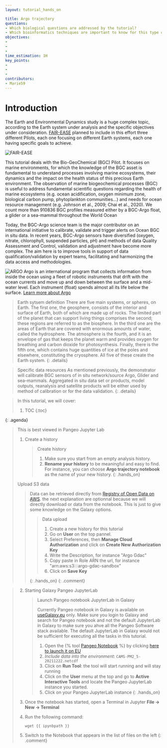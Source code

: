 ```yaml
---
layout: tutorial_hands_on

title: Argo trajectory
questions:
- Which biological questions are addressed by the tutorial?
- Which bioinformatics techniques are important to know for this type of data?
objectives:
- 
- 
- 
time_estimation: 1H
key_points:
- 
- 
- 
contributors:
- Marie59
---
```



# Introduction

The Earth and Environmental Dynamics study is a huge complex topic, according to the Earth system under analysis and the specific objectives under consideration. [FAIR-EASE](https://fairease.eu/) planned to include in this effort three different Pilots, each one focusing on different Earth systems, each one having specific goals to achieve.

![FAIR-EASE](../../images/biogeochemical/fair_ease_colour.png "Fair-Ease project logo")

This tutorial deals with the Bio-GeoChemical (BGC) Pilot. It focuses on marine environments, for which the knowledge of the BGC asset is fundamental to understand processes involving marine ecosystems, their dynamics and the impact on the health status of this precious Earth environment.
The observation of marine biogeochemical processes (BGC) is useful to address fundamental scientific questions regarding the health of marine ecosystems (e.g. ocean acidification, oxygen minimum zone, biological carbon pump, phytoplankton communities...) and needs for ocean resource management (e.g. Johnson et al., 2009; Chai et al., 2020). We count more than 910836 BGC profiles measured either by a BGC-Argo float, a glider or a sea-mammal throughout the World Ocean

Today, the BGC-Argo science team is the major contributor on an international initiative to calibrate, validate and trigger alerts on Ocean BGC in situ data. In recent years, BGC-Argo
sensors have diversified (oxygen, nitrate, chlorophyll, suspended particles, pH) and methods of data Quality Assessment and Control, validation and adjustment have become more complex. The aim here is to improve tools in support of data qualification/validation by expert teams, facilitating and harmonizing the data access and methodologies.

![ARGO](../../images/argo_logo.png "Argo progrem logo")
Argo is an international program that collects information from inside the ocean using a fleet of robotic instruments that drift with the ocean currents and move up and down between the surface and a mid-water level. Each instrument (float) spends almost all its life below the surface. [Learn more about Argo](https://argo.ucsd.edu/)

> <details-title>Earth sytsem definition</details-title>
> There are five main systems, or spheres, on Earth. The first one, the geosphere, consists of the interior and surface of Earth, both of which are made up of rocks. The limited part of the planet that can support living things comprises the second; these regions are referred to as the biosphere. In the third one are the areas of Earth that are covered with enormous amounts of water, called the hydrosphere. The atmosphere is the fourth, and it is an envelope of gas that keeps the planet warm and provides oxygen for breathing and carbon dioxide for photosynthesis. Finally, there is the fifth one, which contains huge quantities of ice at the poles and elsewhere, constituting the cryosphere. All five of these create the Earth system.
{: .details}

> <details-title>Specific data resources</details-title>
> As mentioned previously, the demonstrator will calibrate BGC sensors of in situ network/source Argo, Glider and sea-mammals. Aggregated in situ data set or products, model outputs, reanalysis and satellite products will be either used by method of calibration or for the data validation.
{: .details}


> <agenda-title></agenda-title>
>
> In this tutorial, we will cover:
>
> 1. TOC
> {:toc}
>
{: .agenda}

> <comment-title>This is best viewed in Pangeo Jupyter Lab</comment-title>
>
> 1. Create a history
>
>     > <hands-on-title>Create history</hands-on-title>
>     >
>     > 1. Make sure you start from an empty analysis history.
>     > 2. **Rename your history** to be meaningful and easy to find. For instance, you can choose **Argo trajectory notebook** as the name of your new history.
>     {: .hands_on}
>
>
> <comment-title>Upload S3 data</comment-title>
> >
> >   Data can be retrieved directly from [Registry of Open Data on AWS](https://registry.opendata.aws/argo-gdac-marinedata/).
> >   the next explanation are optionnal because we will directly download or data from the notebook. This is just to give some knowledge on the Galaxy options.
> >
> >   > <hands-on-title>Data upload</hands-on-title>
> >   >
> >   > 1. Create a new history for this tutorial
> >   > 2. Go on **User** on the top pannel. 
> >   > 3. Select Preferences, then **Manage Cloud Authorization** and click on **Create New Authorization Key**
> >   > 3. Write the Description, for instance "Argo Gdac"
> >   > 4. Copy paste in Role ARN the url, for instance "arn:aws:s3:::argo-gdac-sandbox"
> >   > 4. Click on **Save Key**
> >   >
> >   {: .hands_on}
> {: .comment}

> 2. Starting Galaxy Pangeo JupyterLab
>
>    > <hands-on-title>Launch Pangeo notebook JupyterLab in Galaxy</hands-on-title>
>    >
>    > Currently Pangeo notebook in Galaxy is available on [useGalaxy.eu](https://usegalaxy.eu) only. Make sure you login to Galaxy and search for Pangeo notebook and not the default JupyterLab in Galaxy to make sure you ahve all the Pangeo Software stack available. The default JupyterLab in Galaxy would not be sufficient for executing all the tasks in this tutorial.
>    >
>    > 1. Open the {% tool [Pangeo Notebook](interactive_tool_pangeo_notebook) %} by clicking [here to launch it on EU](https://usegalaxy.eu/?tool_id=interactive_tool_pangeo_notebook)
>    > 2. *Include data into the environment*: `CAMS-PM2_5-20211222.netcdf`
>    > 3. Click on **Run Tool**: the tool will start running and will stay running
>    > 4. Click on the **User** menu at the top and go to **Active Interactive Tools** and locate the Pangeo JupyterLab instance you started.
>    > 5. Click on your Pangeo JupyterLab instance
>    {: .hands_on}
>
> 4. Once the notebook has started, open a Terminal in Jupyter **File → New → Terminal**
>
> 5. Run the following command:
>
>    ```
>    wget {{ ipynbpath }}
>    ```
>
> 6. Switch to the Notebook that appears in the list of files on the left
{: .comment}

